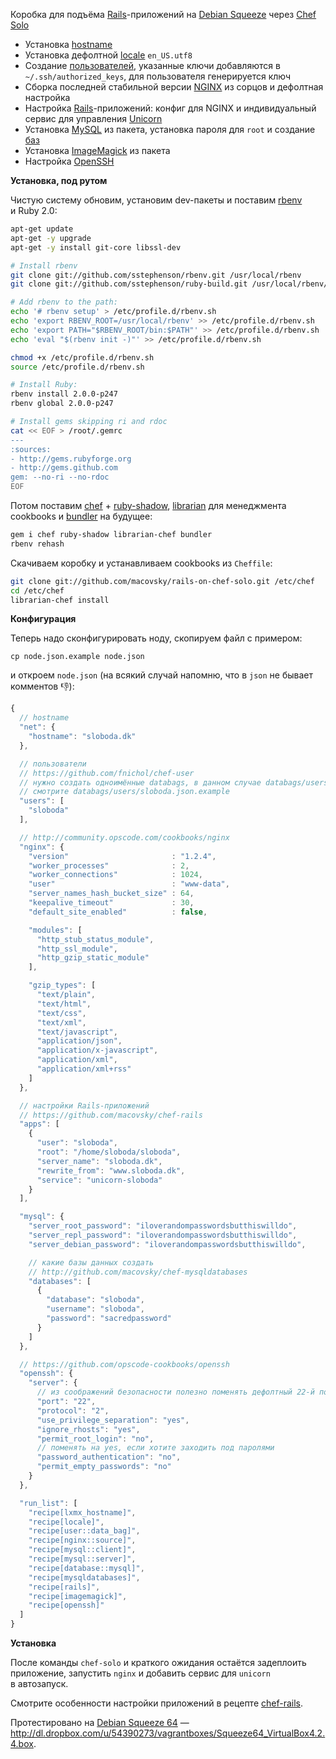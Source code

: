 Коробка для подъёма [Rails](http://rubyonrails.org)-приложений на [Debian Squeeze](http://wiki.debian.org/DebianSqueeze) через [Chef Solo](http://wiki.opscode.com/display/chef/Chef+Solo)

* Установка [hostname](http://community.opscode.com/cookbooks/lxmx_hostname)
* Установка дефолтной [locale](http://community.opscode.com/cookbooks/locale) `en_US.utf8`
* Создание [пользователей](https://github.com/fnichol/chef-user), указанные ключи добавляются в `~/.ssh/authorized_keys`, для пользователя генерируется ключ
* Сборка последней стабильной версии [NGINX](http://community.opscode.com/cookbooks/nginx) из сорцов и дефолтная настройка
* Настройка [Rails](http://github.com/macovsky/chef-rails)-приложений: конфиг для NGINX и индивидуальный сервис для управления [Unicorn](http://unicorn.bogomips.org/)
* Установка [MySQL](http://community.opscode.com/cookbooks/mysql) из пакета, установка пароля для `root` и создание [баз](http://github.com/macovsky/chef-rails)
* Установка [ImageMagick](http://community.opscode.com/cookbooks/imagemagick) из пакета
* Настройка [OpenSSH](https://github.com/opscode-cookbooks/openssh)

**Установка, под рутом**

Чистую систему обновим, установим dev-пакеты и поставим [rbenv](http://github.com/sstephenson/rbenv) и Ruby 2.0:

```bash
apt-get update
apt-get -y upgrade
apt-get -y install git-core libssl-dev

# Install rbenv
git clone git://github.com/sstephenson/rbenv.git /usr/local/rbenv
git clone git://github.com/sstephenson/ruby-build.git /usr/local/rbenv/plugins/ruby-build

# Add rbenv to the path:
echo '# rbenv setup' > /etc/profile.d/rbenv.sh
echo 'export RBENV_ROOT=/usr/local/rbenv' >> /etc/profile.d/rbenv.sh
echo 'export PATH="$RBENV_ROOT/bin:$PATH"' >> /etc/profile.d/rbenv.sh
echo 'eval "$(rbenv init -)"' >> /etc/profile.d/rbenv.sh

chmod +x /etc/profile.d/rbenv.sh
source /etc/profile.d/rbenv.sh

# Install Ruby:
rbenv install 2.0.0-p247
rbenv global 2.0.0-p247

# Install gems skipping ri and rdoc
cat << EOF > /root/.gemrc
---
:sources:
- http://gems.rubyforge.org
- http://gems.github.com
gem: --no-ri --no-rdoc
EOF
```

Потом поставим [chef](http://www.opscode.com/chef/) + [ruby-shadow](https://github.com/apalmblad/ruby-shadow), [librarian](https://github.com/applicationsonline/librarian-chef) для менеджмента cookbooks и [bundler](http://gembundler.com) на будущее:

```bash
gem i chef ruby-shadow librarian-chef bundler
rbenv rehash
```

Скачиваем коробку и устанавливаем cookbooks из `Cheffile`:

```bash
git clone git://github.com/macovsky/rails-on-chef-solo.git /etc/chef
cd /etc/chef
librarian-chef install
```

**Конфигурация**

Теперь надо сконфигурировать ноду, скопируем файл с примером:

`cp node.json.example node.json`

и откроем `node.json` (на всякий случай напомню, что в `json` не бывает комментов :-1:):

```javascript
{
  // hostname
  "net": {
    "hostname": "sloboda.dk"
  },

  // пользователи
  // https://github.com/fnichol/chef-user
  // нужно создать одноимённые databags, в данном случае databags/users/sloboda.json
  // смотрите databags/users/sloboda.json.example
  "users": [
    "sloboda"
  ],

  // http://community.opscode.com/cookbooks/nginx
  "nginx": {
    "version"                       : "1.2.4",
    "worker_processes"              : 2,
    "worker_connections"            : 1024,
    "user"                          : "www-data",
    "server_names_hash_bucket_size" : 64,
    "keepalive_timeout"             : 30,
    "default_site_enabled"          : false,

    "modules": [
      "http_stub_status_module",
      "http_ssl_module",
      "http_gzip_static_module"
    ],

    "gzip_types": [
      "text/plain",
      "text/html",
      "text/css",
      "text/xml",
      "text/javascript",
      "application/json",
      "application/x-javascript",
      "application/xml",
      "application/xml+rss"
    ]
  },

  // настройки Rails-приложений
  // https://github.com/macovsky/chef-rails
  "apps": [
    {
      "user": "sloboda",
      "root": "/home/sloboda/sloboda",
      "server_name": "sloboda.dk",
      "rewrite_from": "www.sloboda.dk",
      "service": "unicorn-sloboda"
    }
  ],

  "mysql": {
    "server_root_password": "iloverandompasswordsbutthiswilldo",
    "server_repl_password": "iloverandompasswordsbutthiswilldo",
    "server_debian_password": "iloverandompasswordsbutthiswilldo",

    // какие базы данных создать
    // http://github.com/macovsky/chef-mysqldatabases
    "databases": [
      {
        "database": "sloboda",
        "username": "sloboda",
        "password": "sacredpassword"
      }
    ]
  },

  // https://github.com/opscode-cookbooks/openssh
  "openssh": {
    "server": {
      // из соображений безопасности полезно поменять дефолтный 22-й порт
      "port": "22",
      "protocol": "2",
      "use_privilege_separation": "yes",
      "ignore_rhosts": "yes",
      "permit_root_login": "no",
      // поменять на yes, если хотите заходить под паролями
      "password_authentication": "no",
      "permit_empty_passwords": "no"
    }
  },

  "run_list": [
    "recipe[lxmx_hostname]",
    "recipe[locale]",
    "recipe[user::data_bag]",
    "recipe[nginx::source]",
    "recipe[mysql::client]",
    "recipe[mysql::server]",
    "recipe[database::mysql]",
    "recipe[mysqldatabases]",
    "recipe[rails]",
    "recipe[imagemagick]",
    "recipe[openssh]"
  ]
}
```

**Установка**

После команды `chef-solo` и краткого ожидания остаётся задеплоить приложение, запустить `nginx` и добавить сервис для `unicorn` в автозапуск.

Смотрите особенности настройки приложений в рецепте [chef-rails](https://github.com/macovsky/chef-rails).

Протестировано на [Debian Squeeze 64](http://wiki.debian.org/DebianSqueeze) — http://dl.dropbox.com/u/54390273/vagrantboxes/Squeeze64_VirtualBox4.2.4.box.
